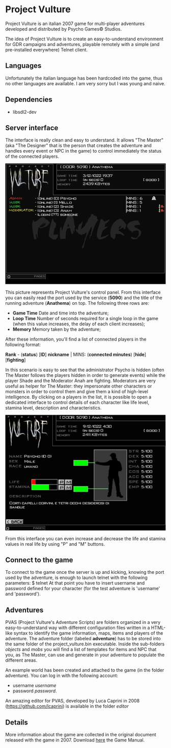 # Project Vulture
Project Vulture is an italian 2007 game for multi-player adventures developed and distributed by Psycho Games&copy; Studios.

The idea of Project Vulture is to create an easy-to-understand environment for GDR campaigns and adventures, playable remotely with a simple (and pre-installed everywhere) Telnet client.

## Languages
Unfortunately the italian language has been hardcoded into the game, thus no other languages are available. I am very sorry but I was young and naive.

## Dependencies
- libsdl2-dev

## Server interface
The interface is really clean and easy to understand. It allows "The Master" (aka "The Designer" that is the person that creates the adventure and handles every event or NPC in the game) to control immediately the status of the connected players.

![Screen1](./imgs/screen_1.png)

This picture represents Project Vulture's control panel. From this interface you can easily read the port used by the service (**5090**) and the title of the running adventure (**Anathema**) on top. The following three rows are:
* **Game Time** Date and time into the adventure;
* **Loop Time** Number of seconds required for a single loop in the game (when this value increases, the delay of each client increases);
* **Memory** Memory taken by the adventure;

After these information, you'll find a list of connected players in the following format:

**Rank** - (**status**) [**ID**] **nickname** | MINS: (**connected minutes**) [**hide**] [**fighting**]

In this scenario is easy to see that the administrator Psycho is hidden (often The Master follows the players hidden in order to generate events) while the player Shade and the Moderator Anah are fighting. Moderators are very useful as helper for The Master: they impersonate other characters or monsters in order to control them and give them a kind of high-level intelligence.
By clicking on a players in the list, it is possible to open a dedicated interface to control details of each character like life level, stamina level, description and characteristics.

![Screen2](./imgs/screen_2.png)

From this interface you can even increase and decrease the life and stamina values in real life by using "P" and "M" buttons.

## Connect to the game
To connect to the game once the server is up and kicking, knowing the port used by the adventure, is enough to launch telnet with the following parameters:
$ telnet <IP> <port>
At that point you have to insert username and password defined for your character (for the test adventure is 'username' and 'password').

## Adventures
PVAS (Project Vulture's Adventure Scripts) are folders organized in a very easy-to-understand way with different configuration files written in a HTML-like syntax to identify the game information, maps, items and players of the adventure. The adventure folder (labeled **adventure**) has to be stored into the same folder of the project_vulture.bin executable. Inside the sub-folders *objects* and *mobs* you will find a list of templates for items and NPC that you, as The Master, can use and generate in your adventure to populate the different areas.

An example world has been created and attached to the game (in the folder adventure). You can log in with the following account:
* username *username*
* password *password*.

An amazing editor for PVAS, developed by Luca Caprini in 2008 (https://github.com/lcaprini) is available in the folder *editor*

## Details
More information about the game are collected in the original document released with the game in 2007. Download [here](./doc/manual.pdf) the Game Manual.
